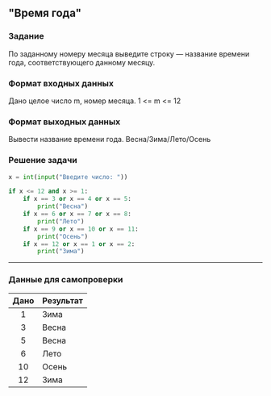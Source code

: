 ## "Время года"

### Задание

По заданному номеру месяца выведите строку — название времени года, соответствующего данному месяцу.

### Формат входных данных

Дано целое число m, номер месяца. 1 <= m <= 12

### Формат выходных данных

Вывести название времени года. Весна/Зима/Лето/Осень

### Решение задачи

```python
x = int(input("Введите число: "))

if x <= 12 and x >= 1:
    if x == 3 or x == 4 or x == 5:
        print("Весна")
    if x == 6 or x == 7 or x == 8:
        print("Лето")
    if x == 9 or x == 10 or x == 11:
        print("Осень")
    if x == 12 or x == 1 or x == 2:
        print("Зима")
```

---

### Данные для самопроверки

| Дано | Результат |
| :---: | --- |
|    1    | Зима |
|    3    | Весна  |
|    5    | Весна  |
|    6    | Лето  |
|    10    | Осень  |
|    12    | Зима  |
